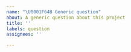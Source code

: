 ```yaml
---
name: "\U0001F64B Generic question"
about: A generic question about this project
title: ''
labels: question
assignees: ''

---
```


<!--
- Ask your question in a clear and concise way.
- Please only use English in your reports.
-->
